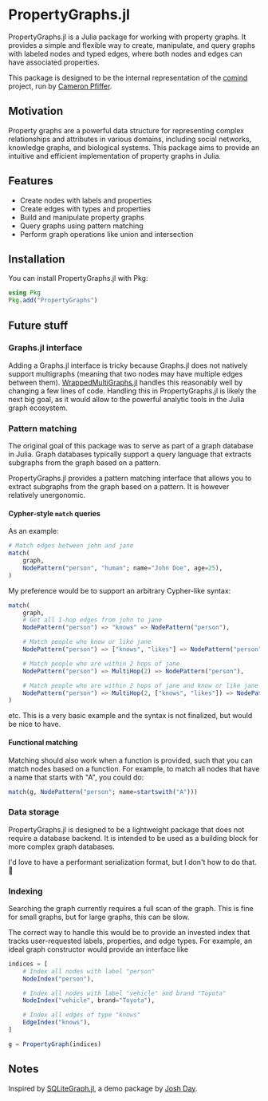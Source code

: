 # PropertyGraphs.jl

PropertyGraphs.jl is a Julia package for working with property graphs. It provides a simple and flexible way to create, manipulate, and query graphs with labeled nodes and typed edges, where both nodes and edges can have associated properties.

This package is designed to be the internal representation of the [comind](https://blog.comind.me) project, run by [Cameron Pfiffer](https://cameron.pfiffer.org).

## Motivation

Property graphs are a powerful data structure for representing complex relationships and attributes in various domains, including social networks, knowledge graphs, and biological systems. This package aims to provide an intuitive and efficient implementation of property graphs in Julia.

## Features

- Create nodes with labels and properties
- Create edges with types and properties
- Build and manipulate property graphs
- Query graphs using pattern matching
- Perform graph operations like union and intersection

## Installation

You can install PropertyGraphs.jl with Pkg:

```julia
using Pkg
Pkg.add("PropertyGraphs")
```

## Future stuff

### Graphs.jl interface

Adding a Graphs.jl interface is tricky because Graphs.jl does not natively support multigraphs (meaning that two nodes may have multiple edges between them). [WrappedMultiGraphs.jl](https://github.com/UniStuttgart-IKR/WrappedMultiGraphs.jl) handles this reasonably well by changing a few lines of code. Handling this in PropertyGraphs.jl is likely the next big goal, as it would allow to the powerful analytic tools in the Julia graph ecosystem.

### Pattern matching

The original goal of this package was to serve as part of a graph database in Julia. Graph databases typically support a query language that extracts subgraphs from the graph based on a pattern. 

PropertyGraphs.jl provides a pattern matching interface that allows you to extract subgraphs from the graph based on a pattern. It is however relatively unergonomic.

#### Cypher-style `match` queries

As an example:

```julia
# Match edges between john and jane
match(
    graph,
    NodePattern("person", "human"; name="John Doe", age=25),
)
```

My preference would be to support an arbitrary Cypher-like syntax:

```julia
match(
    graph,
    # Get all 1-hop edges from john to jane
    NodePattern("person") => "knows" => NodePattern("person"),

    # Match people who know or like jane
    NodePattern("person") => ["knows", "likes"] => NodePattern("person"),

    # Match people who are within 2 hops of jane
    NodePattern("person") => MultiHop(2) => NodePattern("person"),

    # Match people who are within 2 hops of jane and know or like jane
    NodePattern("person") => MultiHop(2, ["knows", "likes"]) => NodePattern("person"),
)
```

etc. This is a very basic example and the syntax is not finalized, but would be nice to have.

#### Functional matching

Matching should also work when a function is provided, such that you can match nodes based on a function. For example, to match all nodes that have a name that starts with "A", you could do:

```julia
match(g, NodePattern("person"; name=startswith("A")))
```

### Data storage

PropertyGraphs.jl is designed to be a lightweight package that does not require a database backend. It is intended to be used as a building block for more complex graph databases.

I'd love to have a performant serialization format, but I don't how to do that. :shrug:

### Indexing

Searching the graph currently requires a full scan of the graph. This is fine for small graphs, but for large graphs, this can be slow.

The correct way to handle this would be to provide an invested index that tracks user-requested labels, properties, and edge types. For example, an ideal graph constructor would provide an interface like

```julia
indices = [
    # Index all nodes with label "person"
    NodeIndex("person"),

    # Index all nodes with label "vehicle" and brand "Toyota"
    NodeIndex("vehicle", brand="Toyota"),

    # Index all edges of type "knows"
    EdgeIndex("knows"),
]

g = PropertyGraph(indices)
```

## Notes

Inspired by [SQLiteGraph.jl](https://github.com/JuliaComputing/SQLiteGraph.jl/), a demo package by [Josh Day](https://github.com/joshday).
